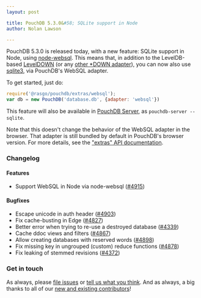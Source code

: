 ```yaml
---
layout: post

title: PouchDB 5.3.0&#58; SQLite support in Node
author: Nolan Lawson

---
```


PouchDB 5.3.0 is released today, with a new feature: SQLite support in Node,
using [node-websql](https://github.com/nolanlawson/node-websql). This means
that, in addition to the LevelDB-based [LevelDOWN](https://github.com/Level/leveldown) (or any [other *DOWN adapter](https://github.com/Level/levelup/wiki/Modules#storage-back-ends)), you can now
also use [sqlite3](https://github.com/mapbox/node-sqlite3), via PouchDB's
WebSQL adapter.

To get started, just do:

```js
require('@rasgo/pouchdb/extras/websql');
var db = new PouchDB('database.db', {adapter: 'websql'})
```

This feature will also be available in [PouchDB Server](https://github.com/pouchdb/pouchdb-server/), as `pouchdb-server --sqlite`.

Note that this doesn't change the behavior of the WebSQL adapter in the browser.
That adapter is still bundled by default in PouchDB's browser version. For more
details, see the ["extras" API documentation](http://pouchdb.com/api.html#extras).

### Changelog

#### Features

* Support WebSQL in Node via node-websql ([#4915](https://github.com/pouchdb/pouchdb/issues/4915))

#### Bugfixes

* Escape unicode in auth header ([#4903](https://github.com/pouchdb/pouchdb/issues/4903))
* Fix cache-busting in Edge ([#4827](https://github.com/pouchdb/pouchdb/issues/4827))
* Better error when trying to re-use a destroyed database ([#4339](https://github.com/pouchdb/pouchdb/issues/4339))
* Cache ddoc views and filters ([#4867](https://github.com/pouchdb/pouchdb/issues/4867))
* Allow creating databases with reserved words ([#4898](https://github.com/pouchdb/pouchdb/issues/4898))
* Fix missing key in ungrouped (custom) reduce functions ([#4878](https://github.com/pouchdb/pouchdb/issues/4878))
* Fix leaking of stemmed revisions ([#4372](https://github.com/pouchdb/pouchdb/issues/4372))

### Get in touch

As always, please [file issues](https://github.com/pouchdb/pouchdb/issues) or [tell us what you think](https://github.com/pouchdb/pouchdb/blob/master/CONTRIBUTING.md#get-in-touch). And as always, a big thanks to all of our [new and existing contributors](https://github.com/pouchdb/pouchdb/graphs/contributors)!
